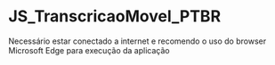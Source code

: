 # JS_TranscricaoMovel_PTBR

Necessário estar conectado a internet e recomendo o uso do browser Microsoft Edge para execução da aplicação
